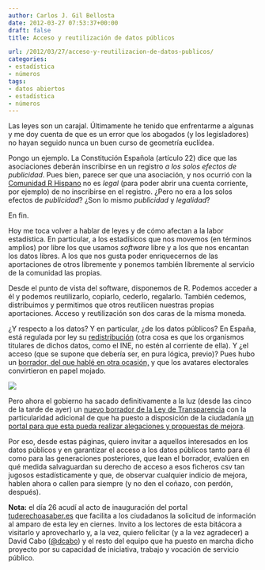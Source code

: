 ```yaml
---
author: Carlos J. Gil Bellosta
date: 2012-03-27 07:53:37+00:00
draft: false
title: Acceso y reutilización de datos públicos

url: /2012/03/27/acceso-y-reutilizacion-de-datos-publicos/
categories:
- estadística
- números
tags:
- datos abiertos
- estadística
- números
---
```


Las leyes son un carajal. Últimamente he tenido que enfrentarme a algunas y me doy cuenta de que es un error que los abogados (y los legisladores) no hayan seguido nunca un buen curso de geometría euclídea.

Pongo un ejemplo. La Constitución Española (artículo 22) dice que las asociaciones deberán inscribirse en un registro _a los solos efectos de publicidad_. Pues bien, parece ser que una asociación, y nos ocurrió con la [Comunidad R Hispano](http://r-es.org) no es _legal_ (para poder abrir una cuenta corriente, por ejemplo) de no inscribirse en el registro. ¿Pero no era a los solos efectos de _publicidad_? ¿Son lo mismo _publicidad_ y _legalidad_?

En fin.

Hoy me toca volver a hablar de leyes y de cómo afectan a la labor estadística. En particular, a los estadísicos que nos movemos (en términos amplios) por libre los que usamos _software_ libre y a los que nos encantan los datos libres. A los que nos gusta poder enriquecernos de las aportaciones de otros libremente y ponemos también libremente al servicio de la comunidad las propias.

Desde el punto de vista del software, disponemos de R. Podemos acceder a él y podemos reutilizarlo, copiarlo, cederlo, regalarlo. También cedemos, distribuimos y permitimos que otros reutilicen nuestras propias aportaciones. Acceso y reutilización son dos caras de la misma moneda.

¿Y respecto a los datos? Y en particular, ¿de los datos públicos? En España, está regulada por ley su [redistribución](http://www.boe.es/aeboe/consultas/bases_datos/doc.php?id=BOE-A-2007-19814) (otra cosa es que los organismos titulares de dichos datos, como el INE, no estén al corriente de ella). Y ¿el acceso (que se supone que debería ser, en pura lógica, previo)? Pues hubo un [borrador, del que hablé en otra ocasión,](http://www.datanalytics.com/2011/08/02/el-borrador-de-ley-de-transparencia-disponible/) y que los avatares electorales convirtieron en papel mojado.


[![](/wp-uploads/2012/03/transparencia.png)
](/wp-uploads/2012/03/transparencia.png)


Pero ahora el gobierno ha sacado definitivamente a la luz (desde las cinco de la tarde de ayer) un [nuevo borrador de la Ley de Transparencia](http://www.leydetransparencia.gob.es/anteproyecto/index.htm#AR6) con la particularidad adicional de que ha puesto a disposición de la ciudadanía [un portal para que esta pueda realizar alegaciones y propuestas de mejora](http://www.leydetransparencia.gob.es/index.htm).

Por eso, desde estas páginas, quiero invitar a aquellos interesados en los datos públicos y en garantizar el acceso a los datos públicos tanto para él como para las generaciones posteriores, que lean el borrador, evalúen en qué medida salvaguardan su derecho de acceso a esos ficheros csv tan jugosos estadísticamente y que, de observar cualquier indicio de mejora, hablen ahora o callen para siempre (y no den el coñazo, con perdón, después).

**Nota:** el día 26 acudí al acto de inauguración del portal [tuderechoasaber.es](http://tuderechoasaber.es/) que facilita a los ciudadanos la solicitud de información al amparo de esta ley en ciernes. Invito a los lectores de esta bitácora a visitarlo y aprovecharlo y, a la vez, quiero felicitar (y a la vez agradecer) a David Cabo ([@dcabo](https://twitter.com/#!/dcabo)) y el resto del equipo que ha puesto en marcha dicho proyecto por su capacidad de iniciativa, trabajo y vocación de servicio público.
